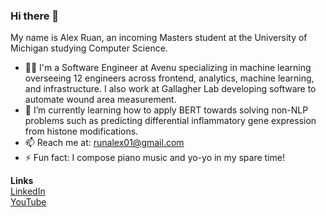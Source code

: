 ### Hi there 👋

<!--**ZovcIfzm/ZovcIfzm** is a ✨ _special_ ✨ repository because its `README.md` (this file) appears on your GitHub profile.-->

My name is Alex Ruan, an incoming Masters student at the University of Michigan studying Computer Science.

- 🧑🏻‍ I'm a Software Engineer at Avenu specializing in machine learning overseeing 12 engineers across frontend, analytics, machine learning, and infrastructure. I also work at Gallagher Lab developing software to automate wound area measurement.
- 🌱 I’m currently learning how to apply BERT towards solving non-NLP problems such as predicting differential inflammatory gene expression from histone modifications.
- 📫 Reach me at: runalex01@gmail.com
- ⚡ Fun fact: I compose piano music and yo-yo in my spare time!

**Links**  
[LinkedIn](https://www.linkedin.com/in/alexruancs/)  
[YouTube](https://www.youtube.com/channel/UCRZ6Ry59gP_ZWkoyZwfCccw/videos)  


